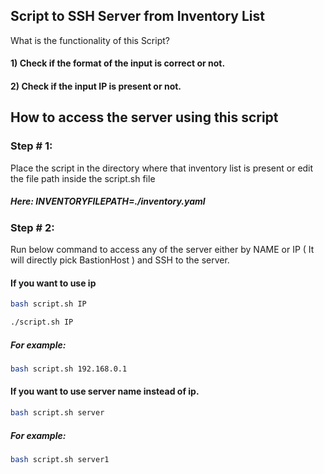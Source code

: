 ## Script to SSH Server from Inventory List

What is the functionality of this Script?

#### 1) Check if the format of the input is correct or not.
#### 2) Check if the input IP is present or not. 

## How to access the server using this script

### Step # 1: 
Place the script in the directory where that inventory list is present or edit the file path inside the script.sh file 
##### Here: *INVENTORYFILEPATH=./inventory.yaml*

### Step # 2: 
Run below command to access any of the server either by NAME or IP ( It will directly pick BastionHost ) and SSH to the server.

#### If you want to use ip

```bash
bash script.sh IP
```
```bash
./script.sh IP
```

##### For example: 
```bash
bash script.sh 192.168.0.1
```

#### If you want to use server name instead of ip.
```bash
bash script.sh server
```

##### For example: 
```bash 
bash script.sh server1
```
